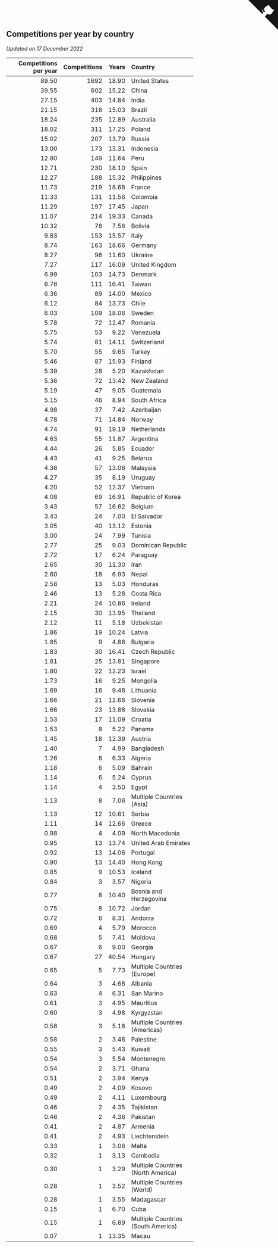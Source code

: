 ## Competitions per year by country

*Updated on 17 December 2022*

| Competitions per year | Competitions | Years | Country |
| ---: | ---: | ---: | :--- |
| 89.50 | 1692 | 18.90 | United States |
| 39.55 | 602 | 15.22 | China |
| 27.15 | 403 | 14.84 | India |
| 21.15 | 318 | 15.03 | Brazil |
| 18.24 | 235 | 12.89 | Australia |
| 18.02 | 311 | 17.25 | Poland |
| 15.02 | 207 | 13.79 | Russia |
| 13.00 | 173 | 13.31 | Indonesia |
| 12.80 | 149 | 11.64 | Peru |
| 12.71 | 230 | 18.10 | Spain |
| 12.27 | 188 | 15.32 | Philippines |
| 11.73 | 219 | 18.68 | France |
| 11.33 | 131 | 11.56 | Colombia |
| 11.29 | 197 | 17.45 | Japan |
| 11.07 | 214 | 19.33 | Canada |
| 10.32 | 78 | 7.56 | Bolivia |
| 9.83 | 153 | 15.57 | Italy |
| 8.74 | 163 | 18.66 | Germany |
| 8.27 | 96 | 11.60 | Ukraine |
| 7.27 | 117 | 16.09 | United Kingdom |
| 6.99 | 103 | 14.73 | Denmark |
| 6.76 | 111 | 16.41 | Taiwan |
| 6.36 | 89 | 14.00 | Mexico |
| 6.12 | 84 | 13.73 | Chile |
| 6.03 | 109 | 18.06 | Sweden |
| 5.78 | 72 | 12.47 | Romania |
| 5.75 | 53 | 9.22 | Venezuela |
| 5.74 | 81 | 14.11 | Switzerland |
| 5.70 | 55 | 9.65 | Turkey |
| 5.46 | 87 | 15.93 | Finland |
| 5.39 | 28 | 5.20 | Kazakhstan |
| 5.36 | 72 | 13.42 | New Zealand |
| 5.19 | 47 | 9.05 | Guatemala |
| 5.15 | 46 | 8.94 | South Africa |
| 4.98 | 37 | 7.42 | Azerbaijan |
| 4.78 | 71 | 14.84 | Norway |
| 4.74 | 91 | 19.19 | Netherlands |
| 4.63 | 55 | 11.87 | Argentina |
| 4.44 | 26 | 5.85 | Ecuador |
| 4.43 | 41 | 9.25 | Belarus |
| 4.36 | 57 | 13.06 | Malaysia |
| 4.27 | 35 | 8.19 | Uruguay |
| 4.20 | 52 | 12.37 | Vietnam |
| 4.08 | 69 | 16.91 | Republic of Korea |
| 3.43 | 57 | 16.62 | Belgium |
| 3.43 | 24 | 7.00 | El Salvador |
| 3.05 | 40 | 13.12 | Estonia |
| 3.00 | 24 | 7.99 | Tunisia |
| 2.77 | 25 | 9.03 | Dominican Republic |
| 2.72 | 17 | 6.24 | Paraguay |
| 2.65 | 30 | 11.30 | Iran |
| 2.60 | 18 | 6.93 | Nepal |
| 2.58 | 13 | 5.03 | Honduras |
| 2.46 | 13 | 5.28 | Costa Rica |
| 2.21 | 24 | 10.86 | Ireland |
| 2.15 | 30 | 13.95 | Thailand |
| 2.12 | 11 | 5.18 | Uzbekistan |
| 1.86 | 19 | 10.24 | Latvia |
| 1.85 | 9 | 4.86 | Bulgaria |
| 1.83 | 30 | 16.41 | Czech Republic |
| 1.81 | 25 | 13.81 | Singapore |
| 1.80 | 22 | 12.23 | Israel |
| 1.73 | 16 | 9.25 | Mongolia |
| 1.69 | 16 | 9.48 | Lithuania |
| 1.66 | 21 | 12.66 | Slovenia |
| 1.66 | 23 | 13.88 | Slovakia |
| 1.53 | 17 | 11.09 | Croatia |
| 1.53 | 8 | 5.22 | Panama |
| 1.45 | 18 | 12.39 | Austria |
| 1.40 | 7 | 4.99 | Bangladesh |
| 1.26 | 8 | 6.33 | Algeria |
| 1.18 | 6 | 5.09 | Bahrain |
| 1.14 | 6 | 5.24 | Cyprus |
| 1.14 | 4 | 3.50 | Egypt |
| 1.13 | 8 | 7.06 | Multiple Countries (Asia) |
| 1.13 | 12 | 10.61 | Serbia |
| 1.11 | 14 | 12.66 | Greece |
| 0.98 | 4 | 4.09 | North Macedonia |
| 0.95 | 13 | 13.74 | United Arab Emirates |
| 0.92 | 13 | 14.06 | Portugal |
| 0.90 | 13 | 14.40 | Hong Kong |
| 0.85 | 9 | 10.53 | Iceland |
| 0.84 | 3 | 3.57 | Nigeria |
| 0.77 | 8 | 10.40 | Bosnia and Herzegovina |
| 0.75 | 8 | 10.72 | Jordan |
| 0.72 | 6 | 8.31 | Andorra |
| 0.69 | 4 | 5.79 | Morocco |
| 0.68 | 5 | 7.41 | Moldova |
| 0.67 | 6 | 9.00 | Georgia |
| 0.67 | 27 | 40.54 | Hungary |
| 0.65 | 5 | 7.73 | Multiple Countries (Europe) |
| 0.64 | 3 | 4.68 | Albania |
| 0.63 | 4 | 6.31 | San Marino |
| 0.61 | 3 | 4.95 | Mauritius |
| 0.60 | 3 | 4.98 | Kyrgyzstan |
| 0.58 | 3 | 5.18 | Multiple Countries (Americas) |
| 0.58 | 2 | 3.46 | Palestine |
| 0.55 | 3 | 5.43 | Kuwait |
| 0.54 | 3 | 5.54 | Montenegro |
| 0.54 | 2 | 3.71 | Ghana |
| 0.51 | 2 | 3.94 | Kenya |
| 0.49 | 2 | 4.09 | Kosovo |
| 0.49 | 2 | 4.11 | Luxembourg |
| 0.46 | 2 | 4.35 | Tajikistan |
| 0.46 | 2 | 4.36 | Pakistan |
| 0.41 | 2 | 4.87 | Armenia |
| 0.41 | 2 | 4.93 | Liechtenstein |
| 0.33 | 1 | 3.06 | Malta |
| 0.32 | 1 | 3.13 | Cambodia |
| 0.30 | 1 | 3.29 | Multiple Countries (North America) |
| 0.28 | 1 | 3.52 | Multiple Countries (World) |
| 0.28 | 1 | 3.55 | Madagascar |
| 0.15 | 1 | 6.70 | Cuba |
| 0.15 | 1 | 6.89 | Multiple Countries (South America) |
| 0.07 | 1 | 13.35 | Macau |


<a href="https://github.com/JustinTimeCuber/wca_statistics" class="github-corner" aria-label="View source on Github"><svg width="80" height="80" viewBox="0 0 250 250" style="fill:#151513; color:#fff; position: absolute; top: 0; border: 0; right: 0;" aria-hidden="true"><path d="M0,0 L115,115 L130,115 L142,142 L250,250 L250,0 Z"></path><path d="M128.3,109.0 C113.8,99.7 119.0,89.6 119.0,89.6 C122.0,82.7 120.5,78.6 120.5,78.6 C119.2,72.0 123.4,76.3 123.4,76.3 C127.3,80.9 125.5,87.3 125.5,87.3 C122.9,97.6 130.6,101.9 134.4,103.2" fill="currentColor" style="transform-origin: 130px 106px;" class="octo-arm"></path><path d="M115.0,115.0 C114.9,115.1 118.7,116.5 119.8,115.4 L133.7,101.6 C136.9,99.2 139.9,98.4 142.2,98.6 C133.8,88.0 127.5,74.4 143.8,58.0 C148.5,53.4 154.0,51.2 159.7,51.0 C160.3,49.4 163.2,43.6 171.4,40.1 C171.4,40.1 176.1,42.5 178.8,56.2 C183.1,58.6 187.2,61.8 190.9,65.4 C194.5,69.0 197.7,73.2 200.1,77.6 C213.8,80.2 216.3,84.9 216.3,84.9 C212.7,93.1 206.9,96.0 205.4,96.6 C205.1,102.4 203.0,107.8 198.3,112.5 C181.9,128.9 168.3,122.5 157.7,114.1 C157.9,116.9 156.7,120.9 152.7,124.9 L141.0,136.5 C139.8,137.7 141.6,141.9 141.8,141.8 Z" fill="currentColor" class="octo-body"></path></svg></a><style>.github-corner:hover .octo-arm{animation:octocat-wave 560ms ease-in-out}@keyframes octocat-wave{0%,100%{transform:rotate(0)}20%,60%{transform:rotate(-25deg)}40%,80%{transform:rotate(10deg)}}@media (max-width:500px){.github-corner:hover .octo-arm{animation:none}.github-corner .octo-arm{animation:octocat-wave 560ms ease-in-out}}</style>
